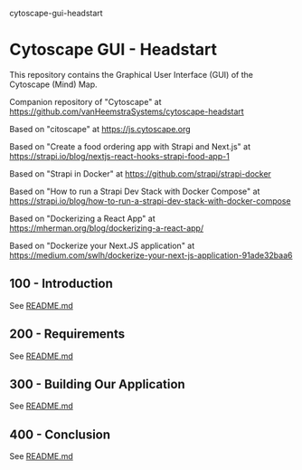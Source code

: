 cytoscape-gui-headstart
# Cytoscape GUI - Headstart

This repository contains the Graphical User Interface (GUI) of the Cytoscape (Mind) Map.

Companion repository of "Cytoscape" at https://github.com/vanHeemstraSystems/cytoscape-headstart

Based on "citoscape" at https://js.cytoscape.org 

Based on "Create a food ordering app with Strapi and Next.js" at https://strapi.io/blog/nextjs-react-hooks-strapi-food-app-1

Based on "Strapi in Docker" at https://github.com/strapi/strapi-docker

Based on "How to run a Strapi Dev Stack with Docker Compose" at https://strapi.io/blog/how-to-run-a-strapi-dev-stack-with-docker-compose

Based on "Dockerizing a React App" at https://mherman.org/blog/dockerizing-a-react-app/

Based on "Dockerize your Next.JS application" at https://medium.com/swlh/dockerize-your-next-js-application-91ade32baa6

## 100 - Introduction

See [README.md](./100/README.md)

## 200 - Requirements

See [README.md](./200/README.md)

## 300 - Building Our Application

See [README.md](./300/README.md)

## 400 - Conclusion

See [README.md](./400/README.md)

